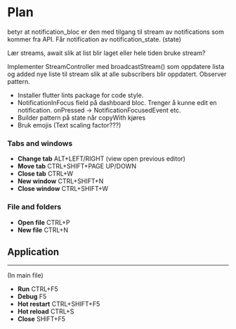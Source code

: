 # Plan

betyr at notification_bloc er den med tilgang til stream av notifications som kommer fra API.
Får notification av notification_state. (state)

<!-- TODO -->

Lær streams, await slik at list blir laget eller hele tiden bruke stream?

Implementer StreamController med broadcastStream() som oppdatere lista og added nye liste til stream slik at alle
subscribers blir oppdatert. Observer pattern.

- Installer flutter lints package for code style.
- NotificationInFocus field på dashboard bloc. Trenger å kunne edit en notification. onPressed -> NotificationFocusedEvent etc.
- Builder pattern på state når copyWith kjøres
- Bruk emojis (Text scaling factor???)

<!-- ?New -->

### Tabs and windows

- **Change tab** ALT+LEFT/RIGHT (view open previous editor)
- **Move tab** CTRL+SHIFT+PAGE UP/DOWN
- **Close tab** CTRL+W
- **New window** CTRL+SHIFT+N
- **Close window** CTRL+SHIFT+W

### File and folders

- **Open file** CTRL+P
- **New file** CTRL+N

## Application

---

(In main file)

- **Run** CTRL+F5
- **Debug** F5
- **Hot restart** CTRL+SHIFT+F5
- **Hot reload** CTRL+S
- **Close** SHIFT+F5

